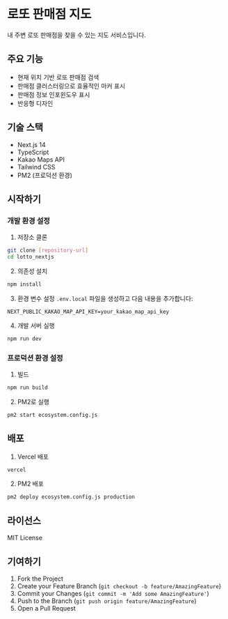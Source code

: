 # 로또 판매점 지도

내 주변 로또 판매점을 찾을 수 있는 지도 서비스입니다.

## 주요 기능

- 현재 위치 기반 로또 판매점 검색
- 판매점 클러스터링으로 효율적인 마커 표시
- 판매점 정보 인포윈도우 표시
- 반응형 디자인

## 기술 스택

- Next.js 14
- TypeScript
- Kakao Maps API
- Tailwind CSS
- PM2 (프로덕션 환경)

## 시작하기

### 개발 환경 설정

1. 저장소 클론
```bash
git clone [repository-url]
cd lotto_nextjs
```

2. 의존성 설치
```bash
npm install
```

3. 환경 변수 설정
`.env.local` 파일을 생성하고 다음 내용을 추가합니다:
```
NEXT_PUBLIC_KAKAO_MAP_API_KEY=your_kakao_map_api_key
```

4. 개발 서버 실행
```bash
npm run dev
```

### 프로덕션 환경 설정

1. 빌드
```bash
npm run build
```

2. PM2로 실행
```bash
pm2 start ecosystem.config.js
```

## 배포

1. Vercel 배포
```bash
vercel
```

2. PM2 배포
```bash
pm2 deploy ecosystem.config.js production
```

## 라이선스

MIT License

## 기여하기

1. Fork the Project
2. Create your Feature Branch (`git checkout -b feature/AmazingFeature`)
3. Commit your Changes (`git commit -m 'Add some AmazingFeature'`)
4. Push to the Branch (`git push origin feature/AmazingFeature`)
5. Open a Pull Request
